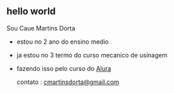 ## hello world

 Sou Caue Martins Dorta

 - estou no 2 ano do ensino medio
 - ja estou no 3 termo do curso mecanico de usinagem
 - fazendo isso pelo curso do [Alura](https://cursos.alura.com.br/dashboard)

   contato :
   cmartinsdorta@gmail.com

